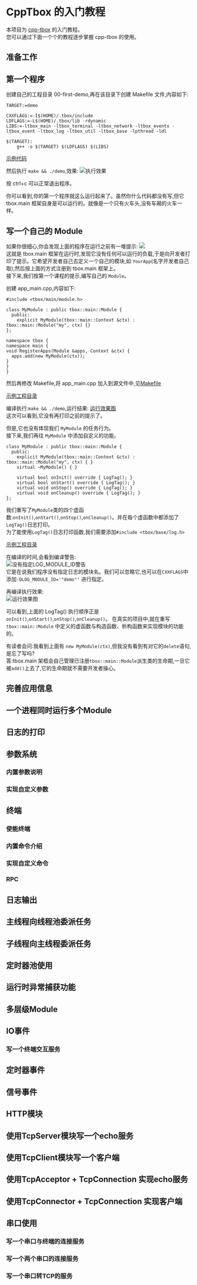 # CppTbox 的入门教程

本项目为 [cpp-tbox](https://gitee.com/cpp-master/cpp-tbox) 的入门教程。  
您可以通过下面一个个的教程逐步掌握 cpp-tbox 的使用。  

## 准备工作

## 第一个程序

创建自己的工程目录 00-first-demo,再在该目录下创建 Makefile 文件,内容如下:
```
TARGET:=demo

CXXFLAGS:=-I$(HOME)/.tbox/include
LDFLAGS:=-L$(HOME)/.tbox/lib -rdynamic
LIBS:=-ltbox_main -ltbox_terminal -ltbox_network -ltbox_eventx -ltbox_event -ltbox_log -ltbox_util -ltbox_base -lpthread -ldl

$(TARGET):
	g++ -o $(TARGET) $(LDFLAGS) $(LIBS)
```

[示例代码](00-first-demo)

然后执行 `make && ./demo`,效果:
![执行效果](images/000-first-demo.png)

按 ctrl+c 可以正常退出程序。

你可以看到,你的第一个程序就这么运行起来了。虽然你什么代码都没有写,但它 tbox.main 框架自身是可以运行的。就像是一个只有火车头,没有车厢的火车一样。  

## 写一个自己的 Module

如果你很细心,你会发现上面的程序在运行之前有一堆提示:
![](images/001-first-demo-tips.png)  
这就是 tbox.main 框架在运行时,发现它没有任何可以运行的负载,于是向开发者打印了提示。它希望开发者自己去定义一个自己的模块,如 `YourApp`(名字开发者自己取),然后按上面的方式注册到 tbox.main 框架上。  
接下来,我们按第一个课程的提示,编写自己的 `Module`。

创建 app\_main.cpp,内容如下:
```
#include <tbox/main/module.h>

class MyModule : public tbox::main::Module {
  public:
    explicit MyModule(tbox::main::Context &ctx) : tbox::main::Module("my", ctx) {}
};

namespace tbox {
namespace main {
void RegisterApps(Module &apps, Context &ctx) {
  apps.add(new MyModule(ctx));
}
}
}
```
然后再修改 Makefile,将 app\_main.cpp 加入到源文件中,见[Makefile](01-your-first-module/Makefile)  

[示例工程目录](01-your-first-module)  

编译执行:`make && ./demo`,运行结果:
[运行效果图](images/002-your-first-module-1.png)  
这次可以看到,它没有再打印之前的提示了。

但是,它也没有体现我们 `MyModule` 的任务行为。  
接下来,我们再往 `MyModule` 中添加自定义的功能。  
```
class MyModule : public tbox::main::Module {
  public:
    explicit MyModule(tbox::main::Context &ctx) : tbox::main::Module("my", ctx) { }
    virtual ~MyModule() { }

    virtual bool onInit() override { LogTag(); }
    virtual bool onStart() override { LogTag(); }
    virtual void onStop() override { LogTag(); }
    virtual void onCleanup() override { LogTag(); }
};
```
我们重写了`MyModule`类的四个虚函数:`onInit()`,`onStart()`,`onStop()`,`onCleanup()`。并在每个虚函数中都添加了`LogTag()`日志打印。  
为了能使用`LogTag()`日志打印函数,我们需要添加`#include <tbox/base/log.h>`

[示例工程目录](02-your-first-module)  

在编译的时间,会看到编译警告:  
![没有指定LOG\_MODULE\_ID警告](images/001-compile-warn.png)  
它是在说我们程序没有指定日志的模块名。我们可以忽略它,也可以在`CXXFLAGS`中添加`-DLOG_MODULE_ID='"demo"'` 进行指定。  

再编译执行效果:  
![运行效果图](images/003-your-first-module-with-log.png)    

可以看到,上面的 LogTag() 执行顺序正是`onInit()`,`onStart()`,`onStop()`,`onCleanup()`。
在真实的项目中,就在重写 `tbox::main::Module` 中定义的虚函数与构造函数、析构函数来实现模块的功能的。


有读者会问:我看到上面有 `new MyModule(ctx)`,但我没有看到有对它的`delete`语句,是忘了写吗?  
答:tbox.main 架框会自己管理已注册`tbox::main::Module`派生类的生命期,一旦它被`add()`上去了,它的生命期就不需要开发者操心。

## 完善应用信息

## 一个进程同时运行多个Module

## 日志的打印

## 参数系统
### 内置参数说明
### 实现自定义参数

## 终端

### 使能终端
### 内置命令介绍
### 实现自定义命令
### RPC

## 日志输出

## 主线程向线程池委派任务

## 子线程向主线程委派任务

## 定时器池使用

## 运行时异常捕获功能

## 多层级Module

## IO事件
### 写一个终端交互服务

## 定时器事件


## 信号事件

## HTTP模块

## 使用TcpServer模块写一个echo服务

## 使用TcpClient模块写一个客户端

## 使用TcpAcceptor + TcpConnection 实现echo服务

## 使用TcpConnector + TcpConnection 实现客户端

## 串口使用
### 写一个串口与终端的连接服务
### 写一个两个串口的连接服务
### 写一个串口转TCP的服务
